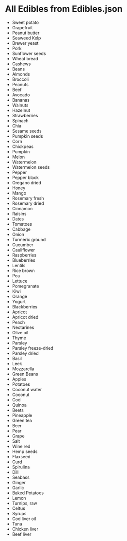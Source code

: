 # All Edibles from Edibles.json

- Sweet potato
- Grapefruit
- Peanut butter
- Seaweed Kelp
- Brewer yeast
- Pork
- Sunflower seeds
- Wheat bread
- Cashews
- Beans
- Almonds
- Broccoli
- Peanuts
- Beef
- Avocado
- Bananas
- Walnuts
- Hazelnut
- Strawberries
- Spinach
- Chia
- Sesame seeds
- Pumpkin seeds
- Corn
- Chickpeas
- Pumpkin
- Melon
- Watermelon
- Watermelon seeds
- Pepper
- Pepper black
- Oregano dried
- Honey
- Mango
- Rosemary fresh
- Rosemary dried
- Cinnamon
- Raisins
- Dates
- Tomatoes
- Cabbage
- Onion
- Turmeric ground
- Cucumber
- Cauliflower
- Raspberries
- Blueberries
- Lentils
- Rice brown
- Pea
- Lettuce
- Pomegranate
- Kiwi
- Orange
- Yogurt
- Blackberries
- Apricot
- Apricot dried
- Peach
- Nectarines
- Olive oil
- Thyme
- Parsley
- Parsley freeze-dried
- Parsley dried
- Basil
- Leek
- Mozzarella
- Green Beans
- Apples
- Potatoes
- Coconut water
- Coconut
- Cod
- Quinoa
- Beets
- Pineapple
- Green tea
- Beer
- Pear
- Grape
- Salt
- Wine red
- Hemp seeds
- Flaxseed
- Curd
- Spirulina
- Dill
- Seabass
- Ginger
- Garlic
- Baked Potatoes
- Lemon
- Turnips, raw
- Celtus
- Syrups
- Cod liver oil
- Tuna
- Chicken liver
- Beef liver

